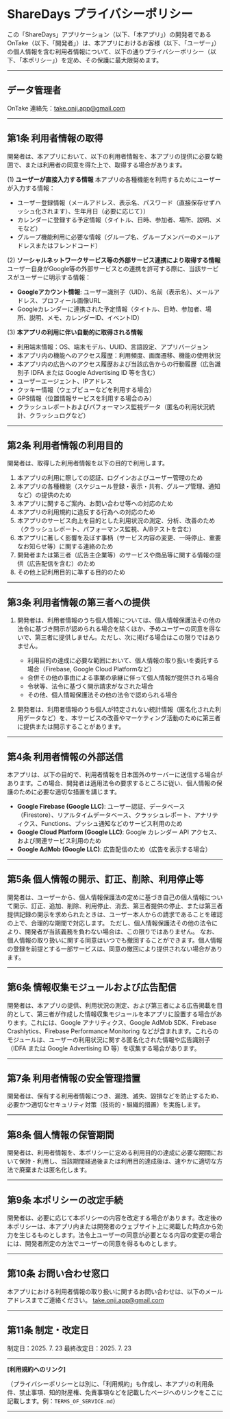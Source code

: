 # ShareDays プライバシーポリシー

この「ShareDays」アプリケーション（以下、「本アプリ」）の開発者であるOnTake（以下、「開発者」）は、本アプリにおけるお客様（以下、「ユーザー」）の個人情報を含む利用者情報について、以下の通りプライバシーポリシー（以下、「本ポリシー」）を定め、その保護に最大限努めます。

---

## データ管理者

OnTake
連絡先：take.onji.app@gmail.com

---

## 第1条 利用者情報の取得

開発者は、本アプリにおいて、以下の利用者情報を、本アプリの提供に必要な範囲で、または利用者の同意を得た上で、取得する場合があります。

(1) **ユーザーが直接入力する情報**
本アプリの各種機能を利用するためにユーザーが入力する情報：

* ユーザー登録情報（メールアドレス、表示名、パスワード（直接保存せずハッシュ化されます）、生年月日（必要に応じて））
* カレンダーに登録する予定情報（タイトル、日時、参加者、場所、説明、メモなど）
* グループ機能利用に必要な情報（グループ名、グループメンバーのメールアドレスまたはフレンドコード）

(2) **ソーシャルネットワークサービス等の外部サービス連携により取得する情報**
ユーザー自身がGoogle等の外部サービスとの連携を許可する際に、当該サービスがユーザーに明示する情報：

* **Googleアカウント情報**: ユーザー識別子（UID）、名前（表示名）、メールアドレス、プロフィール画像URL
* Googleカレンダーに連携された予定情報（タイトル、日時、参加者、場所、説明、メモ、カレンダーID、イベントID）

(3) **本アプリの利用に伴い自動的に取得される情報**

* 利用端末情報：OS、端末モデル、UUID、言語設定、アプリバージョン
* 本アプリ内の機能へのアクセス履歴：利用頻度、画面遷移、機能の使用状況
* 本アプリ内の広告へのアクセス履歴および当該広告からの行動履歴（広告識別子 IDFA または Google Advertising ID 等を含む）
* ユーザーエージェント、IPアドレス
* クッキー情報（ウェブビューなどを利用する場合）
* GPS情報（位置情報サービスを利用する場合のみ）
* クラッシュレポートおよびパフォーマンス監視データ（匿名の利用状況統計、クラッシュログなど）

---

## 第2条 利用者情報の利用目的

開発者は、取得した利用者情報を以下の目的で利用します。

1. 本アプリの利用に際しての認証、ログインおよびユーザー管理のため
2. 本アプリの各種機能（スケジュール登録・表示・共有、グループ管理、通知など）の提供のため
3. 本アプリに関するご案内、お問い合わせ等への対応のため
4. 本アプリの利用規約に違反する行為への対応のため
5. 本アプリのサービス向上を目的とした利用状況の測定、分析、改善のため（クラッシュレポート、パフォーマンス監視、A/Bテストを含む）
6. 本アプリに著しく影響を及ぼす事柄（サービス内容の変更、一時停止、重要なお知らせ等）に関する連絡のため
7. 開発者または第三者（広告主企業等）のサービスや商品等に関する情報の提供（広告配信を含む）のため
8. その他上記利用目的に準ずる目的のため

---

## 第3条 利用者情報の第三者への提供

1. 開発者は、利用者情報のうち個人情報については、個人情報保護法その他の法令に基づき開示が認められる場合を除くほか、予めユーザーの同意を得ないで、第三者に提供しません。ただし、次に掲げる場合はこの限りではありません。
   
   * 利用目的の達成に必要な範囲において、個人情報の取り扱いを委託する場合（Firebase, Google Cloud Platformなど）
   * 合併その他の事由による事業の承継に伴って個人情報が提供される場合
   * 令状等、法令に基づく開示請求がなされた場合
   * その他、個人情報保護法その他の法令で認められる場合

2. 開発者は、利用者情報のうち個人が特定されない統計情報（匿名化された利用データなど）を、本サービスの改善やマーケティング活動のために第三者に提供または開示することがあります。

---

## 第4条 利用者情報の外部送信

本アプリは、以下の目的で、利用者情報を日本国外のサーバーに送信する場合があります。この場合、開発者は適用法令の要求するところに従い、個人情報の保護のために必要な適切な措置を講じます。

* **Google Firebase (Google LLC)**: ユーザー認証、データベース（Firestore）、リアルタイムデータベース、クラッシュレポート、アナリティクス、Functions、プッシュ通知などのサービス利用のため
* **Google Cloud Platform (Google LLC)**: Google カレンダー API アクセス、および関連サービス利用のため
* **Google AdMob (Google LLC)**: 広告配信のため（広告を表示する場合）

---

## 第5条 個人情報の開示、訂正、削除、利用停止等

開発者は、ユーザーから、個人情報保護法の定めに基づき自己の個人情報について開示、訂正、追加、削除、利用停止、消去、第三者提供の停止、または第三者提供記録の開示を求められたときは、ユーザー本人からの請求であることを確認の上で、合理的な期間で対応します。
ただし、個人情報保護法その他の法令により、開発者が当該義務を負わない場合は、この限りではありません。
なお、個人情報の取り扱いに関する同意はいつでも撤回することができます。個人情報の登録を前提とする一部サービスは、同意の撤回により提供されない場合があります。

---

## 第6条 情報収集モジュールおよび広告配信

開発者は、本アプリの提供、利用状況の測定、および第三者による広告掲載を目的として、第三者が作成した情報収集モジュールを本アプリに設置する場合があります。これには、Google アナリティクス、Google AdMob SDK、Firebase Crashlytics、Firebase Performance Monitoring などが含まれます。これらのモジュールは、ユーザーの利用状況に関する匿名化された情報や広告識別子（IDFA または Google Advertising ID 等）を収集する場合があります。

---

## 第7条 利用者情報の安全管理措置

開発者は、保有する利用者情報につき、漏洩、滅失、毀損などを防止するため、必要かつ適切なセキュリティ対策（技術的・組織的措置）を実施します。

---

## 第8条 個人情報の保管期間

開発者は、利用者情報を、本ポリシーに定める利用目的の達成に必要な期間において保持・利用し、当該期間経過後または利用目的達成後は、速やかに適切な方法で廃棄または匿名化します。

---

## 第9条 本ポリシーの改定手続

開発者は、必要に応じて本ポリシーの内容を改定する場合があります。改定後の本ポリシーは、本アプリ内または開発者のウェブサイト上に掲載した時点から効力を生じるものとします。法令上ユーザーの同意が必要となる内容の変更の場合には、開発者所定の方法でユーザーの同意を得るものとします。

---

## 第10条 お問い合わせ窓口

本アプリにおける利用者情報の取り扱いに関するお問い合わせは、以下のメールアドレスまでご連絡ください。
[take.onji.app@gmail.com](mailto:take.onji.app@gmail.com)

---

## 第11条 制定・改定日

制定日：2025. 7. 23
最終改定日：2025. 7. 23

---

**[利用規約へのリンク]**

（プライバシーポリシーとは別に、「利用規約」も作成し、本アプリの利用条件、禁止事項、知的財産権、免責事項などを記載したページへのリンクをここに記載します。例：`TERMS_OF_SERVICE.md`）

---
